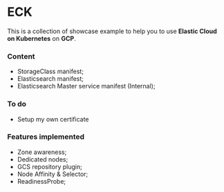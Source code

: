 # ECK

This is a collection of showcase example to help you to use **Elastic Cloud on Kubernetes** on **GCP**.

### Content
- StorageClass manifest;
- Elasticsearch manifest;
- Elasticsearch Master service manifest (Internal);

### To do

- Setup my own certificate

### Features implemented

- Zone awareness;
- Dedicated nodes;
- GCS repository plugin;
- Node Affinity & Selector;
- ReadinessProbe;
